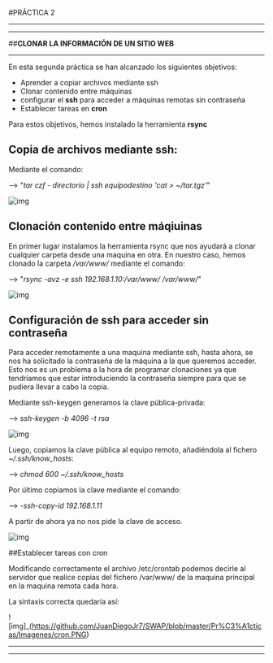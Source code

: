 #PRÁCTICA 2
***    
***
##**CLONAR LA INFORMACIÓN DE UN SITIO WEB**
***

En esta segunda práctica se han alcanzado los siguientes objetivos:

- Aprender a copiar archivos mediante ssh
- Clonar contenido entre máquinas
- configurar el **ssh** para acceder a máquinas remotas sin contraseña
- Establecer tareas en **cron**

Para estos objetivos, hemos instalado la herramienta **rsync**

## Copia de archivos mediante **ssh**:

Mediante el comando:
  
--> "*tar czf - directorio | ssh equipodestino 'cat > ~/tar.tgz'*"
 
 
![img](https://github.com/JuanDiegoJr7/SWAP/blob/master/Pr%C3%A1cticas/Imagenes/copiassh.PNG)

## Clonación contenido entre máqiuinas

En primer lugar instalamos la herramienta rsync que nos ayudará a clonar cualquier carpeta desde una maquina en otra.
En nuestro caso, hemos clonado la carpeta */var/www/* mediante el comando:

--> "*rsync -avz -e ssh 192.168.1.10:/var/www/ /var/www/*"

![img](https://github.com/JuanDiegoJr7/SWAP/blob/master/Pr%C3%A1cticas/Imagenes/clonrsync.PNG)

## Configuración de **ssh** para acceder sin contraseña 

Para acceder remotamente a una maquina mediante ssh, hasta ahora, se nos ha solicitado la contraseña de la máquina a la que queremos acceder. Esto nos es un problema a la hora de programar clonaciones ya que tendríamos que estar introduciendo la contraseña siempre para que se pudiera llevar a cabo la copia.

Mediante ssh-keygen generamos la clave pública-privada:

--> *ssh-keygen -b 4096 -t rsa*

![img](https://github.com/JuanDiegoJr7/SWAP/blob/master/Pr%C3%A1cticas/Imagenes/key.PNG)

Luego, copiamos la clave pública al equipo remoto, añadiéndola al fichero *~/.ssh/know_hosts*:

--> *chmod 600 ~/.ssh/know_hosts*

Por último copiamos la clave mediante el comando:

--> -*ssh-copy-id 192.168.1.11*

A partir de ahora ya no nos pide la clave de acceso.

![img](https://github.com/JuanDiegoJr7/SWAP/blob/master/Pr%C3%A1cticas/Imagenes/conexsincon.PNG)

##Establecer tareas con cron

Modificando correctamente el archivo /etc/crontab podemos decirle al servidor que realice copias del fichero /var/www/ de la maquina principal en la maquina remota cada hora. 

La sintaxis correcta quedaría así:

![img]_(https://github.com/JuanDiegoJr7/SWAP/blob/master/Pr%C3%A1cticas/Imagenes/cron.PNG)

***
***



